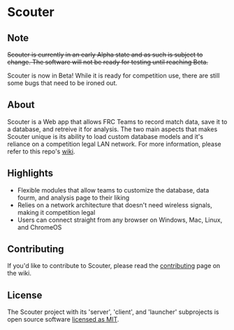 ﻿# Scouter

## Note

~~Scouter is currently in an early Alpha state and as such is subject to change. The software will not be ready for testing until reaching Beta.~~

Scouter is now in Beta! While it is ready for competition use, there are still some bugs that need to be ironed out.

## About

Scouter is a Web app that allows FRC Teams to record match data, save it to a database, and retreive it for analysis. The two main aspects that makes Scouter unique is its ability to load custom database models and it's reliance on a competition legal LAN network. For more information, please refer to this repo's [wiki](https://github.com/NicolasNewman/Scouter/wiki).

## Highlights

- Flexible modules that allow teams to customize the database, data fourm, and analysis page to their liking
- Relies on a network architecture that doesn't need wireless signals, making it competition legal
- Users can connect straight from any browser on Windows, Mac, Linux, and ChromeOS

## Contributing

If you'd like to contribute to Scouter, please read the [contributing](https://github.com/NicolasNewman/Scouter/wiki/Contributing) page on the wiki.

## License

The Scouter project with its 'server', 'client', and 'launcher' subprojects is open source software [licensed as MIT](./LICENSE).
